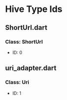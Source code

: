 # Hive Type Ids

## ShortUrl.dart
### Class: ShortUrl
- ID: 0

## uri_adapter.dart
### Class: Uri
- ID: 1